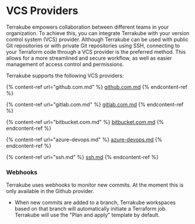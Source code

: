 # VCS Providers

Terrakube empowers collaboration between different teams in your organization. To achieve this, you can integrate Terrakube with your version control system (VCS) provider. Although Terrakube can be used with public Git repositories or with private Git repositories using SSH, connecting to your Terraform code through a VCS provider is the preferred method. This allows for a more streamlined and secure workflow, as well as easier management of access control and permissions.

Terrakube supports the following VCS providers:

{% content-ref url="github.com.md" %}
[github.com.md](github.com.md)
{% endcontent-ref %}

{% content-ref url="gitlab.com.md" %}
[gitlab.com.md](gitlab.com.md)
{% endcontent-ref %}

{% content-ref url="bitbucket.com.md" %}
[bitbucket.com.md](bitbucket.com.md)
{% endcontent-ref %}

{% content-ref url="azure-devops.md" %}
[azure-devops.md](azure-devops.md)
{% endcontent-ref %}

{% content-ref url="ssh.md" %}
[ssh.md](ssh.md)
{% endcontent-ref %}

### Webhooks <a href="#webhooks" id="webhooks"></a>

Terrakube uses webhooks to monitor new commits. At the moment this is only available in the Github provider.

* When new commits are added to a branch, Terrakube workspaces based on that branch will automatically initiate a Terraform job. Terrakube will use the "Plan and apply" template by default.&#x20;
